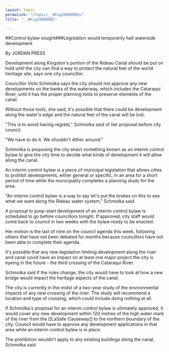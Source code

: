 ```yaml
---
layout: topic
permalink: "/topic/__Whig20080902/"
title: "__Whig20080902"

---
```


##Control bylaw sought###Legislation would temporarily halt waterside development

By JORDAN PRESS
<div class="column2">

Development along Kingston's portion of the Rideau Canal should be put on hold until the city can find a way to protect the natural feel of the world heritage site, says one city councillor.

Councillor Vicki Schmolka says the city should not approve any new developments on the banks of the waterway, which includes the Cataraqui River, until it has the proper planning tools to preserve elements of the canal.

Without those tools, she said, it's possible that there could be development along the water's edge and the natural feel of the canal will be lost.

"This is to avoid having regrets," Schmolka said of her proposal before city council.

"We have to do it. We shouldn't dither around."

Schmolka is proposing the city enact something known as an interim control bylaw to give the city time to decide what kinds of development it will allow along the canal.

An interim control bylaw is a piece of municipal legislation that allows cities to prohibit developments, either general or specific, in an area for a short period of time while the municipality completes a planning study for the area.

"An interim control bylaw is a way to say let's put the brakes on this to see what we want along the Rideau water system," Schmolka said.

A proposal to jump-start development of an interim control bylaw is scheduled to go before councillors tonight. If approved, city staff would come back to council in two weeks with the bylaw ready to be enacted.

Her motion is the last of nine on the council agenda this week, following others that have not been debated for months because councillors have not been able to complete their agenda.

It's possible that any new legislation limiting development along the river and canal could have an impact on at least one major project the city is eyeing in the future - the third crossing of the Cataraqui River.

Schmolka said if the rules change, the city would have to look at how a new bridge would impact the heritage aspects of the canal.

The city is currently in the midst of a two-year study of the environmental impacts of any new crossing of the river. The study will recommend a location and type of crossing, which could include doing nothing at all.

If Schmolka's proposal for an interim control bylaw is ultimately approved, it would cover any new development within 120 metres of the high water mark of the river from the [[LaSalle Causeway]] to the northern boundary of the city. Council would have to approve any development applications in that area while an interim control bylaw is in place.

The prohibition wouldn't apply to any existing buildings along the canal, Schmolka said.
</div>

